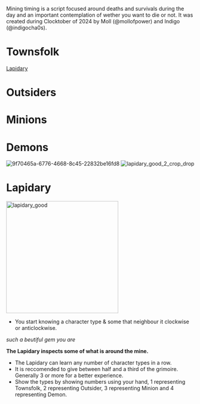 Mining timing is a script focused around deaths and survivals during the day and an important contemplation of wether you want to die or not. It was created during Clocktober of 2024 by Moll (@mollofpower) and Indigo (@indigocha0s).


# Townsfolk
[Lapidary](#lapidary)



# Outsiders



# Minions

# Demons



![9f70465a-6776-4668-8c45-22832be16fd8](https://github.com/user-attachments/assets/8e8bfe12-af22-4c3e-b5b9-66bf0aab4b2a)
![lapidary_good_2_crop_drop](https://github.com/user-attachments/assets/5202bdda-d57f-45b3-9767-44358f033500)




# Lapidary
<img src="https://github.com/user-attachments/assets/5202bdda-d57f-45b3-9767-44358f033500" alt="lapidary_good" width="300" height="300">

- You start knowing a character type & some that neighbour it clockwise or anticlockwise.

*such a beutiful gem you are*

**The Lapidary inspects some of what is around the mine.**
- The Lapidary can learn any number of character types in a row.
- It is reccomended to give between half and a third of the grimoire. Generally 3 or more for a better experience.
- Show the types by showing numbers using your hand, 1 representing Townsfolk, 2 representing Outsider, 3 representing Minion and 4 representing Demon.
